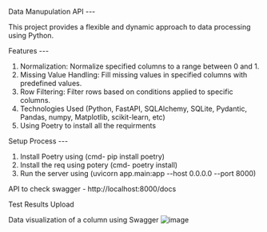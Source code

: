 Data Manupulation API ---

This project provides a flexible and dynamic approach to data processing using Python.

Features ---

1. Normalization: Normalize specified columns to a range between 0 and 1.
2. Missing Value Handling: Fill missing values in specified columns with predefined values.
3. Row Filtering: Filter rows based on conditions applied to specific columns.
4. Technologies Used (Python, FastAPI, SQLAlchemy, SQLite, Pydantic, Pandas, numpy, Matplotlib, scikit-learn, etc)
5. Using Poetry to install all the requirments

Setup Process ---

1. Install Poetry using (cmd- pip install poetry)
2. Install the req using potery (cmd- poetry install)
3. Run the server using (uvicorn app.main:app --host 0.0.0.0 --port 8000)


API to check swagger - http://localhost:8000/docs

Test Results
Upload

Data visualization of a column using Swagger
![image](https://github.com/user-attachments/assets/1e0a28fe-470c-43e2-8baf-f9990922f489)
